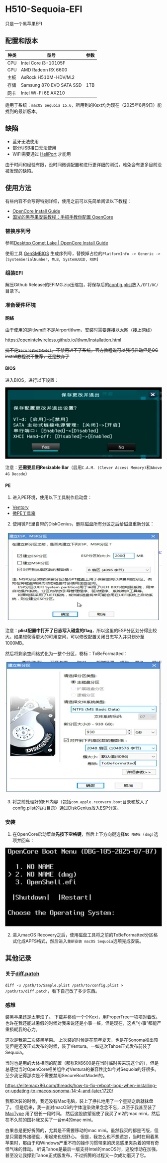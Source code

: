 # H510-Sequoia-EFI

只是一个黑苹果EFI

## 配置和版本

|种类|型号|参数|
|---|---|---|
|CPU|Intel Core i3-10105F||
|GPU|AMD Radeon RX 6600||
|主板|AsRock H510M-HDV/M.2||
|存储|Samsung 870 EVO SATA SSD|1TB|
|网卡|Intel Wi-Fi 6E AX210||

适用于系统：`macOS Sequoia 15.6`，所用到的Kext均为现在（2025年8月9日）能找到的最新版本。

## 缺陷

* 蓝牙无法使用
* 部分USB接口无法使用
* WiFi需要通过 [HeliPort](https://github.com/OpenIntelWireless/HeliPort) 才能用

由于时间和经验有限，没时间微调配置和进行更详细的测试，难免会有更多目前没被发现的缺陷。

## 使用方法

有些内容不会写得特别详细，使用之前可以先简单阅读以下教程：
* [OpenCore Install Guide](https://dortania.github.io/OpenCore-Install-Guide/)
* [国光的黑苹果安装教程：手把手教你配置 OpenCore](https://apple.sqlsec.com/)

### 替换序列号

参照[Desktop Comet Lake | OpenCore Install Guide](https://dortania.github.io/OpenCore-Install-Guide/config.plist/comet-lake.html#platforminfo)

使用工具 [GenSMBIOS](https://github.com/corpnewt/GenSMBIOS) 生成序列号，替换掉占位的`PlatformInfo -> Generic -> [SystemSerialNumber, MLB, SystemUUID, ROM]`

### 组装EFI

解压Github Release的EFIMG.zip压缩包，将保存后的[config.plist](./config.plist)放入`/EFI/OC/`目录下。

### 准备硬件环境

#### 网络

由于使用的是itlwm而不是AirportItlwm，安装时需要连接以太网（接上网线）

https://openintelwireless.github.io/itlwm/Installation.html

~~搞不定`SecureBootModel`，不禁用进不了系统。官方教程说可以强行启动但是OC install教程说不推荐，还是放弃了~~

#### BIOS

进入BIOS，进行以下设置：

![](/img/BIOS_CFG.png)

注意：**还需要启用Resizable Bar**（启用`C.A.M. (Clever Access Memory)`和`Above 4G Decode`）

#### PE

1. 进入PE环境，使用以下工具制作启动盘：

* [Ventory](https://github.com/ventoy/Ventoy)
* [微PE工具箱](https://www.wepe.com.cn/)

2. 使用微PE里自带的DiskGenius，删除磁盘所有分区之后给磁盘重新分区：

![](/img/PARTITION_1.png)

注意：**plist配置中打开了日志写入磁盘的flag**，所以这里的ESP分区划分得比较大。如果想获得更大的可用空间，可以修改配置关闭日志写入并只划分至1000MB。

然后将剩余空间格式化为一整个分区，卷标：ToBeFormatted：

![](/img/PARTITION_2.png)

3. 将之前处理好的EFI内容（包括`com.apple.recovery.boot`目录和放入了config.plist的`EFI`目录）通过DiskGenius放入ESP分区。

### 安装

1. 在OpenCore启动菜单**先按下空格键**，然后上下方向键选择`NO NAME (dmg)`选项并回车：

![](/img/BOOT_MENU.png)

2. 进入macOS Recovery之后，使用磁盘工具将之前的ToBeFormatted分区格式化成APFS格式，然后进入`重新安装 macOS Sequoia`选项完成安装。

## 其他记录

### 关于[diff.patch](./diff.patch)

`diff -u /path/to/Sample.plist /path/to/config.plist > /path/to/diff.patch`，看下自己改了多少东西。

### 感想

装黑苹果还是太麻烦了。
下载并移动一个个Kext，用ProperTree一项项对着改。也许在我还能过暑假的时候对我来说还是小事一桩，但是现在，这点“小事”都能严重损耗我的心力。

这次是我第二次装黑苹果。
上次装的时候是在前年夏天，也是在Sonoma推出预览但是还没正式发布的时候，装了Ventura。一如这次Tahoe正式发布前装了Sequoia。

当时也是用的大体相同的配置（那张RX6600是在当时临时买来玩这个的），但是总感觉当时OpenCore相关组件对Ventura的兼容性比如今对Sequoia的好很多。
至少我记得那次是不需要禁用SecureBootModel的。

https://elitemacx86.com/threads/how-to-fix-reboot-loop-when-installing-or-updating-to-macos-sonoma-14-4-and-later.1720/

我那次装的时候，我还没有Mac电脑，装上了挣扎地用了一个星期之后就抹盘了。
但是后来，我一直对macOS的字体渲染效果念念不忘，以至于我甚至装了 [MacType](https://github.com/snowie2000/MacType) 用了很长一段时间。
然后这股欲望驱使了我买了m2的mac mini，然后在不久前的国补我又买了一台m4的mac mini。

白果总是更好折腾的，尤其是不需要移动的mac mini。虽然我买的都是丐版，但是只需要外接硬盘，用起来也很舒心。
但是，我怎么也不想遗忘，当时在用着黑苹果时，那由于和Windows严重不符的操作习惯带来的厌恶感里夹杂着的带有奇怪气味的悸动。
听说Tahoe是最后一版支持Intel的macOS时，这股悸动在加强，甚至没让我撑到Tahoe正式版发布，不过折腾的过程又一次成功磨灭了它。